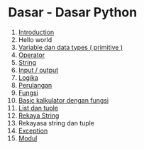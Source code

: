 # Dasar - Dasar Python
1. [Introduction](Introduction.py)
2. Hello world
3. [Variable dan data types ( primitive )](variable)
4. [Operator](operator)
5. [String](string_python.py)
6. [Input / output](input_output.py)
7. [Logika](operator/operator_logika.py)
8. [Perulangan](looping)
9. [Fungsi](fungsi)
10. [Basic kalkulator dengan fungsi](kalkulator_dengan_fungsi)
11. [List dan tuple](list_tuple)
12. [Rekaya String](manipulasi_string)
13. Rekayasa string dan tuple
14. [Exception](exception/exception.py)
15. [Modul](module)